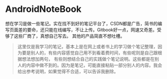 # AndroidNoteBook
想在学习是做一些笔记。实在找不到好的笔记平台了，CSDN都是广告，简书的编写页面差的要命，还只能在线编写，不让上传。Gitbook好一点，网速又奇差。受够了这些厂商了，真想自己写去。
其他的产品简直不想吐槽。

> 这里仅是我学习的笔记，基本上是在网上或者书上的学习做个笔记整理，因为要是别人的，有些内容感觉自己用不到看着费时间，有些呢则是自己跟根据想法想加两句，
有些则想结合自己的实践做个笔记说明。这些都是在别人的内容中做不到的。因为是笔记，可能直接粘贴一部分别人的内容。我会给出参考说明，如果觉得不合适，可以告诉我删除。
